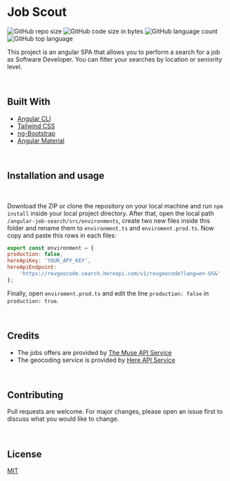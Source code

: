 # Job Scout

![GitHub repo size](https://img.shields.io/github/repo-size/mancarius/angular-job-search?style=plastic)
![GitHub code size in bytes](https://img.shields.io/github/languages/code-size/mancarius/angular-job-search?style=plastic)
![GitHub language count](https://img.shields.io/github/languages/count/mancarius/angular-job-search?style=plastic)
![GitHub top language](https://img.shields.io/github/languages/top/mancarius/angular-job-search?style=plastic)


This project is an angular SPA that allows you to perform a search for a job as Software Developer. You can filter your searches by location or seniority level.

<br/>

## Built With

* [Angular CLI](https://github.com/angular)
* [Tailwind CSS](https://tailwindcss.com)
* [ng-Bootstrap](https://ng-bootstrap.github.io/#/home)
* [Angular Material](https://material.angular.io/)

<br/>

## Installation and usage

<br/>

Download the ZIP or clone the repository on your local machine and run `npm install` inside your local project directory. After that, open the local path `/angular-job-search/src/environments`, create two new files inside this folder and rename them to `environment.ts` and `enviroment.prod.ts`. Now copy and paste this rows in each files:
```javascript
export const environment = {
production: false,
hereApiKey: 'YOUR_APY_KEY',
hereApiEndpoint:
    'https://revgeocode.search.hereapi.com/v1/revgeocode?lang=en-US&'
};
```
Finally, open `enviroment.prod.ts` and edit the line `production: false` in `production: true`.

<br/>

## Credits

* The jobs offers are provided by [The Muse API Service](https://www.themuse.com/developers/api/v2)
* The geocoding service is provided by [Here API Service](https://developer.here.com/)

<br/>

## Contributing

Pull requests are welcome. For major changes, please open an issue first to discuss what you would like to change.

<br/>

## License

[MIT](https://choosealicense.com/licenses/mit/)